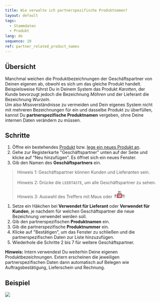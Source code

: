 ```yaml
---
title: Wie verwalte ich partnerspezifische Produktnamen?
layout: default
tags:
  - Stammdaten
  - Produkt
lang: de
sequence: 10
ref: partner_related_product_names
---
```


## Übersicht
Manchmal weichen die Produktbezeichnungen der Geschäftspartner von Deinen eigenen ab, obwohl es sich um das gleiche Produkt handelt. Beispielsweise führst Du in Deinem System das Produkt *Karotten*, der Kunde bevorzugt jedoch die Bezeichnung *Möhren* und der Lieferant die Bezeichnung *Wurzeln*.<br>
Um also Missverständnisse zu vermeiden und Dein eigenes System nicht mit mehreren Bezeichnungen für ein und dasselbe Produkt zu überfüllen, kannst Du **partnerspezifische Produktnamen** vergeben, ohne Deine internen Daten verändern zu müssen.

## Schritte
1. Öffne ein bestehendes [Produkt](Menu) bzw. [lege ein neues Produkt an](NeuesProdukt).
1. Gehe zur Registerkarte "Geschäftspartner" unten auf der Seite und klicke auf "Neu hinzufügen". Es öffnet sich ein neues Fenster.
1. Gib den Namen des **Geschäftspartners** ein.
 > Hinweis 1: Geschäftspartner können Kunden und Lieferanten sein.<br><br>
 > Hinweis 2: Drücke die `LEERTASTE`, um alle Geschäftspartner zu sehen.<br><br>
 > Hinweis 3: Auswahl des Treffers mit Maus oder ![](assets/Workflow_Auftrag_Bis_Rechnung_WebUI-73797.png)

1. Setze ein Häkchen bei **Verwendet für Lieferant** oder **Verwendet für Kunden**, je nachdem für welchen Geschäftspartner die neue Bezeichnung verwendet werden soll.
1. Gib den partnerspezifischen **Produktnamen** ein.
1. Gib die partnerspezifische **Produktnummer** ein.
1. Klicke auf "Bestätigen", um das Fenster zu schließen und die partnerspezifischen Daten zur Liste hinzuzufügen.
1. Wiederhole die Schritte 2 bis 7 für weitere Geschäftspartner.

**Hinweis:** Intern verwendest Du weiterhin Deine eigenen Produktbezeichnungen. Extern erscheinen die jeweiligen partnerspezifischen Daten dann automatisch auf Belegen wie Auftragsbestätigung, Lieferschein und Rechnung.

## Beispiel

![](assets/Partnerspezifische_Produktnamen.gif)
